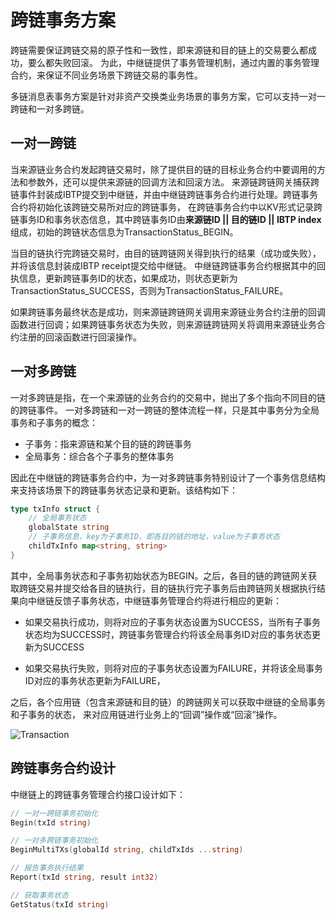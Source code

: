 # 跨链事务方案

跨链需要保证跨链交易的原子性和一致性，即来源链和目的链上的交易要么都成功，要么都失败回滚。
为此，中继链提供了事务管理机制，通过内置的事务管理合约，来保证不同业务场景下跨链交易的事务性。

多链消息表事务方案是针对非资产交换类业务场景的事务方案，它可以支持一对一跨链和一对多跨链。

## 一对一跨链

当来源链业务合约发起跨链交易时，除了提供目的链的目标业务合约中要调用的方法和参数外，还可以提供来源链的回调方法和回滚方法。
来源链跨链网关捕获跨链事件封装成IBTP提交到中继链，并由中继链跨链事务合约进行处理。跨链事务合约将初始化该跨链交易所对应的跨链事务，
在跨链事务合约中以KV形式记录跨链事务ID和事务状态信息，其中跨链事务ID由**来源链ID || 目的链ID || IBTP index**组成，初始的跨链状态信息为TransactionStatus_BEGIN。

当目的链执行完跨链交易时，由目的链跨链网关得到执行的结果（成功或失败），并将该信息封装成IBTP receipt提交给中继链。
中继链跨链事务合约根据其中的回执信息，更新跨链事务ID的状态，如果成功，则状态更新为TransactionStatus_SUCCESS，否则为TransactionStatus_FAILURE。

如果跨链事务最终状态是成功，则来源链跨链网关调用来源链业务合约注册的回调函数进行回调；如果跨链事务状态为失败，则来源链跨链网关将调用来源链业务合约注册的回滚函数进行回滚操作。

## 一对多跨链

一对多跨链是指，在一个来源链的业务合约的交易中，抛出了多个指向不同目的链的跨链事件。 一对多跨链和一对一跨链的整体流程一样，只是其中事务分为全局事务和子事务的概念：

- 子事务：指来源链和某个目的链的跨链事务
- 全局事务：综合各个子事务的整体事务

因此在中继链的跨链事务合约中，为一对多跨链事务特别设计了一个事务信息结构来支持该场景下的跨链事务状态记录和更新。该结构如下：

```go
type txInfo struct {
	// 全局事务状态
	globalState string
	// 子事务信息，key为子事务ID，即各目的链的地址，value为子事务状态
	childTxInfo map<string, string>
}
```

其中，全局事务状态和子事务初始状态为BEGIN。之后，各目的链的跨链网关获取跨链交易并提交给各目的链执行，目的链执行完子事务后由跨链网关根据执行结果向中继链反馈子事务状态，中继链事务管理合约将进行相应的更新：

- 如果交易执行成功，则将对应的子事务状态设置为SUCCESS，当所有子事务状态均为SUCCESS时，跨链事务管理合约将该全局事务ID对应的事务状态更新为SUCCESS

- 如果交易执行失败，则将对应的子事务状态设置为FAILURE，并将该全局事务ID对应的事务状态更新为FAILURE，

之后，各个应用链（包含来源链和目的链）的跨链网关可以获取中继链的全局事务和子事务的状态， 来对应用链进行业务上的“回调”操作或“回滚”操作。

![Transaction](../../../assets/tx.png)

## 跨链事务合约设计

中继链上的跨链事务管理合约接口设计如下：

```go
// 一对一跨链事务初始化
Begin(txId string)

// 一对多跨链事务初始化
BeginMultiTXs(globalId string, childTxIds ...string)

// 报告事务执行结果
Report(txId string, result int32)

// 获取事务状态
GetStatus(txId string)
```